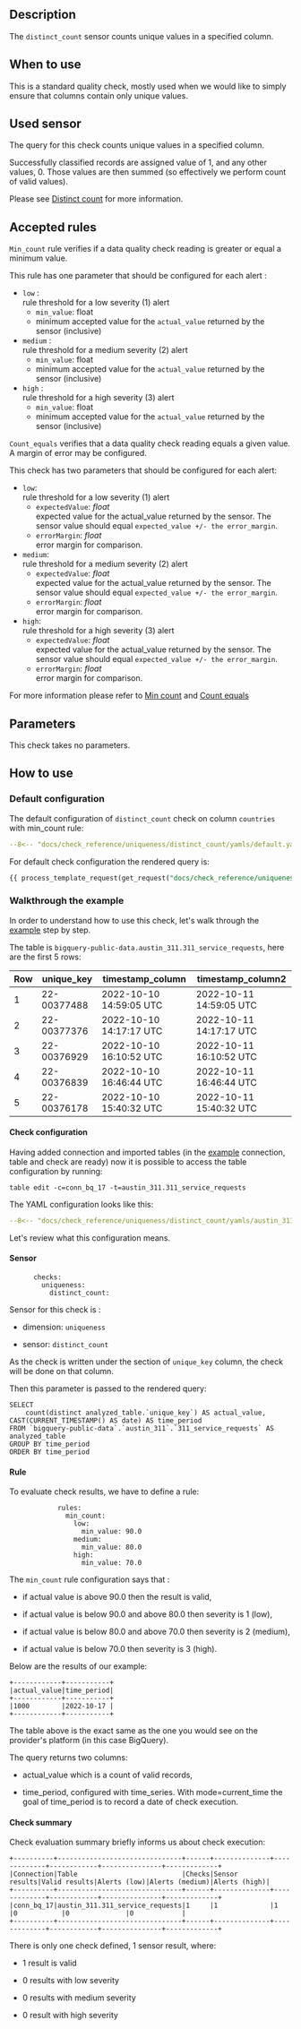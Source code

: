 ## Description
The `distinct_count` sensor counts unique values in a specified column.

## When to use
This is a standard quality check, mostly used when we would like to simply ensure that columns contain only unique
values.

## Used sensor

The query for this check counts unique values in a specified column.

Successfully classified records are assigned value of 1, and any other values, 0. Those values are then summed (so effectively we perform count of valid values).

Please see [Distinct count](../../../sensor_reference/uniqueness/distinct_count/distinct_count.md) for more information.

## Accepted rules

`Min_count` rule verifies if a data quality check reading is greater or equal a minimum value.

This rule has one parameter that should be configured for each alert :

- `low` :
  <br/>rule threshold for a low severity (1) alert
    - `min_value`: float
    - minimum accepted value for the `actual_value` returned by the sensor (inclusive)
- `medium` :
  <br/>rule threshold for a medium severity (2) alert
    - `min_value`: float
    - minimum accepted value for the `actual_value` returned by the sensor (inclusive)
- `high` :
  <br/>rule threshold for a high severity (3) alert
    - `min_value`: float
    - minimum accepted value for the `actual_value` returned by the sensor (inclusive)

`Count_equals` verifies that a data quality check reading equals a given value. A margin of error may be configured.

This check has two parameters that should be configured for each alert:

- `low`:
  <br/>rule threshold for a low severity (1) alert
    - `expectedValue`: _float_
      <br/>expected value for the actual_value returned by the sensor. The sensor value should equal `expected_value +/- the error_margin`.
    - `errorMargin`: _float_
      <br/>error margin for comparison.
- `medium`:
  <br/>rule threshold for a medium severity (2) alert
    - `expectedValue`: _float_
      <br/>expected value for the actual_value returned by the sensor. The sensor value should equal `expected_value +/- the error_margin`.
    - `errorMargin`: _float_
      <br/>error margin for comparison.
- `high`:
  <br/>rule threshold for a high severity (3) alert
    - `expectedValue`: _float_
      <br/>expected value for the actual_value returned by the sensor. The sensor value should equal `expected_value +/- the error_margin`.
    - `errorMargin`: _float_
      <br/>error margin for comparison.

For more information please refer to [Min count](../../../rule_reference/comparison/min_count.md) and [Count equals](../../../rule_reference/comparison/count_equals.md)

## Parameters

This check takes no parameters.

## How to use

### Default configuration

The default configuration of `distinct_count` check on column `countries` with min_count rule:

```yaml hl_lines="16-28" linenums="1"
--8<-- "docs/check_reference/uniqueness/distinct_count/yamls/default.yaml"
```

For default check configuration the rendered query is:

```SQL
{{ process_template_request(get_request("docs/check_reference/uniqueness/distinct_count/requests/default.json")) }}
```

### Walkthrough the example

In order to understand how to use this check, let's walk through the [example](../../../examples/uniqueness/distinct_count/distinct_count.md) step by step.

The table is `bigquery-public-data.austin_311.311_service_requests`, here are the first 5 rows:

| Row | unique_key  | timestamp_column        | timestamp_column2       |
|-----|-------------|-------------------------|-------------------------|
| 1   | 22-00377488 | 2022-10-10 14:59:05 UTC | 2022-10-11 14:59:05 UTC |
| 2   | 22-00377376 | 2022-10-10 14:17:17 UTC | 2022-10-11 14:17:17 UTC |
| 3   | 22-00376929 | 2022-10-10 16:10:52 UTC | 2022-10-11 16:10:52 UTC |
| 4   | 22-00376839 | 2022-10-10 16:46:44 UTC | 2022-10-11 16:46:44 UTC |
| 5   | 22-00376178 | 2022-10-10 15:40:32 UTC | 2022-10-11 15:40:32 UTC |

#### Check configuration
Having added connection and imported tables (in the [example](../../../examples/uniqueness/distinct_count/distinct_count.md)
connection, table and check are ready) now it is possible to access the table configuration by running:

```
table edit -c=conn_bq_17 -t=austin_311.311_service_requests
```

The YAML configuration looks like this:

```yaml hl_lines="17-27" linenums="1"
--8<-- "docs/check_reference/uniqueness/distinct_count/yamls/austin_311.311_service_requests.dqotable.yaml"
```

Let's review what this configuration means.

#### Sensor

```
      checks:
        uniqueness:
          distinct_count:
```

Sensor for this check is :

- dimension: `uniqueness`

- sensor: `distinct_count`

As the check is written under the section of `unique_key` column, the check will be done on that column.

Then this parameter is passed to the rendered query:

```
SELECT
    count(distinct analyzed_table.`unique_key`) AS actual_value, CAST(CURRENT_TIMESTAMP() AS date) AS time_period
FROM `bigquery-public-data`.`austin_311`.`311_service_requests` AS analyzed_table
GROUP BY time_period
ORDER BY time_period
```

#### Rule
To evaluate check results, we have to define a rule:

```
            rules:
              min_count:
                low:
                  min_value: 90.0
                medium:
                  min_value: 80.0
                high:
                  min_value: 70.0
```
The `min_count` rule configuration says that :

- if actual value is above 90.0 then the result is valid,

- if actual value is below 90.0 and above 80.0 then severity is 1 (low),

- if actual value is below 80.0 and above 70.0 then severity is 2 (medium),

- if actual value is below 70.0 then severity is 3 (high).

Below are the results of our example:

```
+------------+-----------+
|actual_value|time_period|
+------------+-----------+
|1000        |2022-10-17 |
+------------+-----------+
```

The table above is the exact same as the one you would see on the provider's platform (in this case BigQuery).

The query returns two columns: 

- actual_value which is a count of valid records,

- time_period, configured with time_series. With mode=current_time the goal of time_period is to record a date of check execution.

#### Check summary
Check evaluation summary briefly informs us about check execution:

```
+----------+-------------------------------+------+--------------+-------------+------------+---------------+-------------+
|Connection|Table                          |Checks|Sensor results|Valid results|Alerts (low)|Alerts (medium)|Alerts (high)|
+----------+-------------------------------+------+--------------+-------------+------------+---------------+-------------+
|conn_bq_17|austin_311.311_service_requests|1     |1             |1            |0           |0              |0            |
+----------+-------------------------------+------+--------------+-------------+------------+---------------+-------------+
```

There is only one check defined, 1 sensor result, where:

- 1 result is valid

- 0 results with low severity

- 0 results with medium severity

- 0 result with high severity